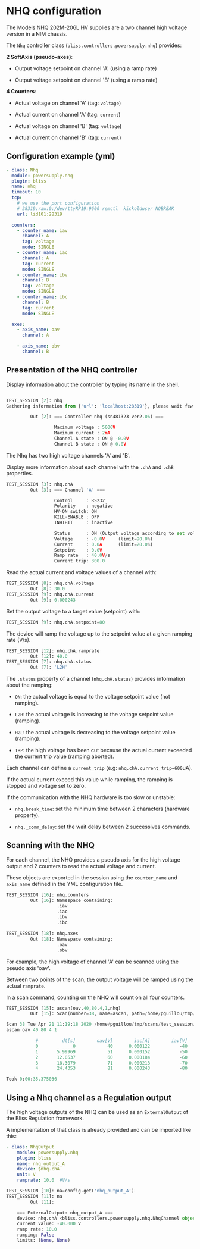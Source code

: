 # NHQ configuration

The Models NHQ 202M-206L HV supplies are a two channel high voltage version in a NIM chassis.

The `Nhq` controller class (`bliss.controllers.powersupply.nhq`) provides:

**2 SoftAxis (pseudo-axes)**:

- Output voltage setpoint on channel 'A' (using a ramp rate)

- Output voltage setpoint on channel 'B' (using a ramp rate)


**4 Counters**:

- Actual voltage on channel 'A' (tag: `voltage`)

- Actual current on channel 'A' (tag: `current`)

- Actual voltage on channel 'B' (tag: `voltage`)

- Actual current on channel 'B' (tag: `current`)


## Configuration example (yml)

```yml
- class: Nhq
  module: powersupply.nhq
  plugin: bliss
  name: nhq
  timeout: 10
  tcp:
    # we use the port configuration
    # 28319:raw:0:/dev/ttyRP19:9600 remctl  kickolduser NOBREAK 
    url: lid101:28319

  counters:
    - counter_name: iav
      channel: A
      tag: voltage
      mode: SINGLE
    - counter_name: iac
      channel: A
      tag: current
      mode: SINGLE
    - counter_name: ibv
      channel: B
      tag: voltage
      mode: SINGLE
    - counter_name: ibc
      channel: B
      tag: current
      mode: SINGLE

  axes:
    - axis_name: oav
      channel: A

    - axis_name: obv
      channel: B

```

## Presentation of the NHQ controller

Display information about the controller by typing its name in the shell.

```python

TEST_SESSION [2]: nhq
Gathering information from {'url': 'localhost:28319'}, please wait few seconds...

         Out [2]: === Controller nhq (sn481323 ver2.06) ===

                  Maximum voltage : 5000V
                  Maximum current : 2mA
                  Channel A state : ON @ -0.0V
                  Channel B state : ON @ 0.0V
```

The Nhq has two high voltage channels 'A' and 'B'. 

Display more information about each channel with the `.chA` and `.chB` properties.

```python
TEST_SESSION [3]: nhq.chA
         Out [3]: === Channel 'A' ===

                  Control     : RS232
                  Polarity    : negative
                  HV-ON switch: ON
                  KILL-ENABLE : OFF
                  INHIBIT     : inactive

                  Status      : ON (Output voltage according to set voltage)
                  Voltage     : -0.0V     (limit=90.0%)
                  Current     : 0.0A      (limit=20.0%)
                  Setpoint    : 0.0V
                  Ramp rate   : 40.0V/s
                  Current trip: 300.0

```

Read the actual current and voltage values of a channel with:

```python
TEST_SESSION [8]: nhq.chA.voltage                                                                                             
         Out [8]: 30.0
TEST_SESSION [9]: nhq.chA.current                                                                                             
         Out [9]: 0.000243
```


Set the output voltage to a target value (setpoint) with:

```python
TEST_SESSION [9]: nhq.chA.setpoint=80
```


The device will ramp the voltage up to the setpoint value at a given ramping rate (V/s).

```python
TEST_SESSION [12]: nhq.chA.ramprate                                                                                
         Out [12]: 40.0  
TEST_SESSION [7]: nhq.chA.status                                                                                          
         Out [7]: 'L2H' 
```

The `.status` property of a channel (`nhq.chA.status`) provides information about the ramping:

* `ON`: the actual voltage is equal to the voltage setpoint value (not ramping).

* `L2H`: the actual voltage is increasing to the voltage setpoint value (ramping).

* `H2L`: the actual voltage is decreasing to the voltage setpoint value (ramping).

* `TRP`: the high voltage has been cut because the actual current exceeded the current trip value (ramping aborted). 


Each channel can define a `current_trip` (e.g: `nhq.chA.current_trip=600`uA).

If the actual current exceed this value while ramping, the ramping is stopped and voltage set to zero.


If the communication with the NHQ hardware is too slow or unstable:

- `nhq.break_time`: set the minimum time between 2 characters (hardware property).

- `nhq._comm_delay`: set the wait delay between 2 successives commands.


## Scanning with the NHQ

For each channel, the NHQ provides a pseudo axis for the high voltage output and 2 counters to read the actual voltage and current.

These objects are exported in the session using the `counter_name` and `axis_name` defined in the YML configuration file.

```python
TEST_SESSION [16]: nhq.counters                                                                                              
         Out [16]: Namespace containing:
                   .iav
                   .iac
                   .ibv
                   .ibc
                                                                                                                     
TEST_SESSION [18]: nhq.axes                                                                                                
         Out [18]: Namespace containing:
                   .oav
                   .obv                      
```

For example, the high voltage of channel 'A' can be scanned using the pseudo axis 'oav'.

Between two points of the scan, the output voltage will be ramped using the actual `ramprate`.

In a scan command, counting on the NHQ will count on all four counters.

```python
TEST_SESSION [15]: ascan(oav,40,80,4,1,nhq)                                                                                 
         Out [15]: Scan(number=38, name=ascan, path=/home/pguillou/tmp/scans/test_session/data.h5) 

Scan 38 Tue Apr 21 11:19:18 2020 /home/pguillou/tmp/scans/test_session/data.h5 test_session user = pguillou
ascan oav 40 80 4 1

           #         dt[s]        oav[V]        iac[A]        iav[V]        ibc[A]        ibv[V]
           0             0            40      0.000122           -40             0             0
           1       5.99969            51      0.000152           -50             0             0
           2       12.0537            60      0.000184           -60             0             0
           3       18.3079            71      0.000213           -70             0             0
           4       24.4353            81      0.000243           -80             0             0

Took 0:00:35.375036
```


## Using a Nhq channel as a Regulation output 

The high voltage outputs of the NHQ can be used as an `ExternalOutput` of the Bliss Regulation framework.

A implementation of that class is already provided and can be imported like this:

```yml
- class: NhqOutput    
    module: powersupply.nhq
    plugin: bliss
    name: nhq_output_A
    device: $nhq.chA
    unit: V    
    ramprate: 10.0  #V/s     
```



```python
TEST_SESSION [10]: na=config.get('nhq_output_A')      
TEST_SESSION [11]: na 
         Out [11]:

    === ExternalOutput: nhq_output_A ===
    device: nhq.chA <bliss.controllers.powersupply.nhq.NhqChannel object at 0x7f1d4cfb8c50>
    current value: -40.000 V
    ramp rate: 10.0
    ramping: False
    limits: (None, None)
```